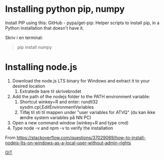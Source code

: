 # Installing python pip, numpy

Install PIP using this: GitHub - pypa/get-pip: Helper scripts to install pip, in a Python installation that doesn't have it.

Skriv i en terminal: 
> pip install numpy

# Installing node.js

1. Download the node.js LTS binary for Windows and extract it to your desired location
	1. Extratede bare til skrivebrodet
2. Add the path of the nodejs folder to the PATH environment variable: 
	1. Shortcut winkey+R and enter: rundll32 sysdm.cpl,EditEnvironmentVariables
	2. Tilføj til sti til mappen under "user variables for ATVQ" (du kan ikke ændre system variables på NN PC)
3. Open a new command window (winkey+R and type cmd)
4. Type node -v and npm -v to verify the installation

From <https://stackoverflow.com/questions/37029089/how-to-install-nodejs-lts-on-windows-as-a-local-user-without-admin-rights>

[GIT](GIT.md)
